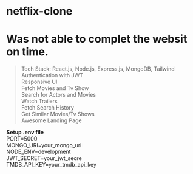 ﻿# netflix-clone
# Was not able to complet the websit on time.

> Tech Stack: React.js, Node.js, Express.js, MongoDB, Tailwind </br>
> Authentication with JWT </br>
> Responsive UI </br>
> Fetch Movies and Tv Show </br>
> Search for Actors and Movies </br>
> Watch Trailers </br>
> Fetch Search History </br>
> Get Similar Movies/Tv Shows </br>
> Awesome Landing Page </br>


<b>Setup .env file</b> </br>
PORT=5000 </br>
MONGO_URI=your_mongo_uri </br>
NODE_ENV=development </br>
JWT_SECRET=your_jwt_secre </br>
TMDB_API_KEY=your_tmdb_api_key </br>

